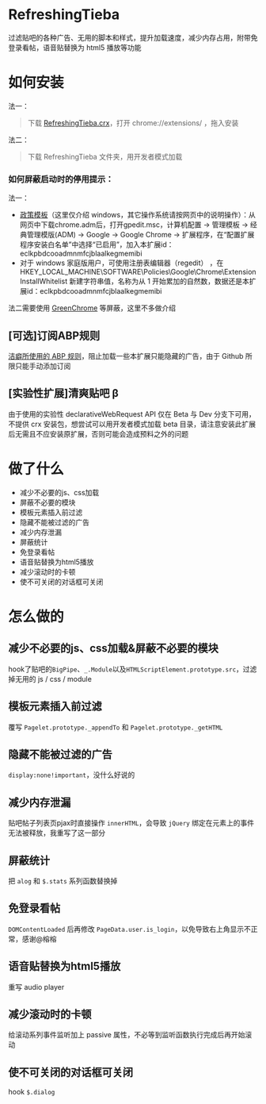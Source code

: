 # RefreshingTieba
过滤贴吧的各种广告、无用的脚本和样式，提升加载速度，减少内存占用，附带免登录看帖，语音贴替换为 html5 播放等功能

# 如何安装

法一：
> 下载 [RefreshingTieba.crx](https://github.com/8qwe24657913/RefreshingTieba/releases)，打开 chrome://extensions/ ，拖入安装

法二：

> 下载 RefreshingTieba 文件夹，用开发者模式加载

### 如何屏蔽启动时的停用提示：

法一：

- [政策模板](https://support.google.com/chrome/a/answer/187202)（这里仅介绍 windows，其它操作系统请按网页中的说明操作）：从网页中下载chrome.adm后，打开gpedit.msc，计算机配置 -> 管理模板 -> 经典管理模版(ADM) -> Google -> Google Chrome -> 扩展程序，在“配置扩展程序安装白名单”中选择“已启用”，加入本扩展id：eclkpbdcooadmnmfcjblaalkegmemibi
- 对于 windows 家庭版用户，可使用注册表编辑器（regedit） ，在HKEY_LOCAL_MACHINE\SOFTWARE\Policies\Google\Chrome\ExtensionInstallWhitelist 新建字符串值，名称为从 1 开始累加的自然数，数据还是本扩展id：eclkpbdcooadmnmfcjblaalkegmemibi

法二需要使用 [GreenChrome](https://shuax.com/portfolio/greenchrome/) 等屏蔽，这里不多做介绍

## [可选]订阅ABP规则

[洁癖所使用的 ABP 规则](https://github.com/8qwe24657913/RefreshingTieba/raw/master/ABP_List.txt)，阻止加载一些本扩展只能隐藏的广告，由于 Github 所限只能手动添加订阅

## [实验性扩展]清爽贴吧 β

由于使用的实验性 declarativeWebRequest API 仅在 Beta 与 Dev 分支下可用，不提供 crx 安装包，想尝试可以用开发者模式加载 beta 目录，请注意安装此扩展后无需且不应安装原扩展，否则可能会造成预料之外的问题

# 做了什么
* 减少不必要的js、css加载
* 屏蔽不必要的模块
* 模板元素插入前过滤
* 隐藏不能被过滤的广告
* 减少内存泄漏
* 屏蔽统计
* 免登录看帖
* 语音贴替换为html5播放
* 减少滚动时的卡顿
* 使不可关闭的对话框可关闭

# 怎么做的
## 减少不必要的js、css加载&屏蔽不必要的模块
hook了贴吧的`BigPipe`、`_.Module`以及`HTMLScriptElement.prototype.src`，过滤掉无用的 js / css / module
## 模板元素插入前过滤
覆写 `Pagelet.prototype._appendTo` 和 `Pagelet.prototype._getHTML`
## 隐藏不能被过滤的广告
`display:none!important`，没什么好说的
## 减少内存泄漏
贴吧帖子列表页pjax时直接操作 `innerHTML`，会导致 `jQuery` 绑定在元素上的事件无法被释放，我重写了这一部分
## 屏蔽统计
把 `alog` 和 `$.stats` 系列函数替换掉
## 免登录看帖
`DOMContentLoaded` 后再修改 `PageData.user.is_login`，以免导致右上角显示不正常，感谢@榕榕
## 语音贴替换为html5播放
重写 audio player
## 减少滚动时的卡顿
给滚动系列事件监听加上 passive 属性，不必等到监听函数执行完成后再开始滚动

## 使不可关闭的对话框可关闭

hook `$.dialog`
